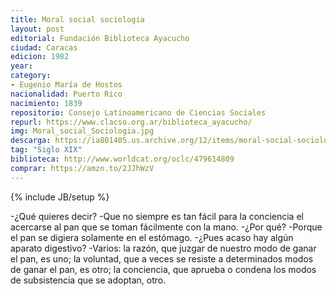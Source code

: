 ```yaml
---
title: Moral social sociologia
layout: post
editorial: Fundación Biblioteca Ayacucho
ciudad: Caracas
edicion: 1982
year: 
category:
- Eugenio María de Hostos
nacionalidad: Puerto Rico
nacimiento: 1839 
repositorio: Consejo Latinoamericano de Ciencias Sociales
repurl: https://www.clacso.org.ar/biblioteca_ayacucho/
img: Moral_social_Sociologia.jpg
descarga: https://ia801405.us.archive.org/12/items/moral-social-sociologia/Moral_social_Sociologia.pdf
tag: "Siglo XIX"
biblioteca: http://www.worldcat.org/oclc/479614809
comprar: https://amzn.to/2JJhWzV
---
```

{% include JB/setup %}

-¿Qué quieres decir?
-Que no siempre es tan fácil para la conciencia el acercarse al pan que se toman fácilmente con la mano.
-¿Por qué?
-Porque el pan se digiera solamente en el estómago.
-¿Pues acaso hay algún aparato digestivo?
-Varios: la razón, que juzgar de nuestro modo de ganar el pan, es uno; la voluntad, que a veces se resiste a determinados modos de ganar el pan, es otro; la conciencia, que aprueba o condena los modos de subsistencia que se adoptan, otro.
